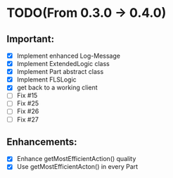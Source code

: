 # TODO(From 0.3.0 -> 0.4.0)

## Important:
- [x] Implement enhanced Log-Message
- [x] Implement ExtendedLogic class
- [x] Implement Part abstract class
- [x] Implement FLSLogic
- [x] get back to a working client
- [ ] Fix #15
- [ ] Fix #25
- [ ] Fix #26
- [ ] Fix #27

## Enhancements:
- [x] Enhance getMostEfficientAction() quality
- [x] Use getMostEfficientActon() in every  Part
